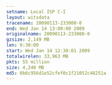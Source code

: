 ```yaml
---
setname: Local ISP C-I
layout: witsdata
tracename: 20090113-233000-0
end: Wed Jan 14 13:00:00 2009
originalname: 20090113-233000-0
gzsize: 2,149 MB
len: 0:30:00
start: Wed Jan 14 12:30:01 2009
totalwirelen: 33,963 MB
pkts: 55 million
size: 4,240 MB
md5: 0b6c956d1e52cfef0c1f21052c48251a
---
```

